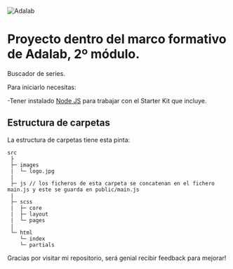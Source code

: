![Adalab](https://beta.adalab.es/resources/images/adalab-logo-155x61-bg-white.png)

# Proyecto dentro del marco formativo de Adalab, 2º módulo.

Buscador de series.

Para iniciarlo necesitas:

-Tener instalado [Node JS](https://nodejs.org/) para trabajar con el Starter Kit que incluye.


## Estructura de carpetas

La estructura de carpetas tiene esta pinta:

```
src
 ├ 
 ├─ images
 |  └─ logo.jpg
 |
 ├─ js // los ficheros de esta carpeta se concatenan en el fichero main.js y este se guarda en public/main.js
 |  
 ├─ scss
 |  ├─ core
 |  ├─ layout
 |  └─ pages
 |
 └─ html
    └─ index
    └─ partials
```

Gracias por visitar mi repositorio, será genial recibir feedback para mejorar!

